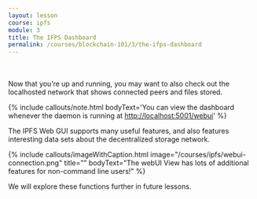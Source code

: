 ```yaml
---
layout: lesson
course: ipfs
module: 3
title: The IFPS Dashboard
permalink: /courses/blockchain-101/3/the-ifps-dashboard
---
```


<br>
<br>
<span class="openingParagraph">
Now that you’re up and running, you may want to also check out the localhosted network that shows connected peers and files stored.</span>

{% include callouts/note.html
	bodyText='You can view the dashboard whenever the daemon is running at <a href="http://localhost:5001/webui" target="_blank" rel="noopener noreferrer">http://localhost:5001/webui</a>'
%}

The IPFS Web GUI supports many useful features, and also features interesting data sets about the decentralized storage network. 

{% include callouts/imageWithCaption.html
	image="/courses/ipfs/webui-connection.png"
	title=""
	bodyText="The webUI View has lots of additional features for non-command line users!"
%}

We will explore these functions further in future lessons. 